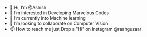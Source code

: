 - 👋 Hi, I’m @Ashish
- 👀 I’m interested in Developing Marvelous Codes
- 🌱 I’m currently into Machine learning  
- 💞️ I’m looking to collaborate on Computer Vision
- 📫 How to reach me just Drop a "Hi" on Instagram @raahguzaar

<!---
Ashish-1751/Ashish-1751 is a ✨ special ✨ repository because its `README.md` (this file) appears on your GitHub profile.
You can click the Preview link to take a look at your changes.
--->
